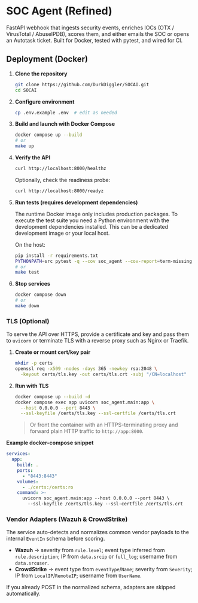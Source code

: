 # SOC Agent (Refined)

FastAPI webhook that ingests security events, enriches IOCs (OTX / VirusTotal / AbuseIPDB), scores them, and either emails the SOC or opens an Autotask ticket. Built for Docker, tested with pytest, and wired for CI.

## Deployment (Docker)

1. **Clone the repository**
   ```bash
   git clone https://github.com/DurkDiggler/SOCAI.git
   cd SOCAI
   ```

2. **Configure environment**
   ```bash
   cp .env.example .env  # edit as needed
   ```

3. **Build and launch with Docker Compose**
   ```bash
   docker compose up --build
   # or
   make up
   ```

4. **Verify the API**
   ```bash
   curl http://localhost:8000/healthz
   ```
   Optionally, check the readiness probe:
   ```bash
   curl http://localhost:8000/readyz
   ```

5. **Run tests (requires development dependencies)**

   The runtime Docker image only includes production packages. To execute the
   test suite you need a Python environment with the development dependencies
   installed. This can be a dedicated development image or your local host.

   On the host:

   ```bash
   pip install -r requirements.txt
   PYTHONPATH=src pytest -q --cov soc_agent --cov-report=term-missing
   # or
   make test
   ```

6. **Stop services**
   ```bash
   docker compose down
   # or
   make down
   ```

### TLS (Optional)

To serve the API over HTTPS, provide a certificate and key and pass them to
`uvicorn` or terminate TLS with a reverse proxy such as Nginx or Traefik.

1. **Create or mount cert/key pair**
   ```bash
   mkdir -p certs
   openssl req -x509 -nodes -days 365 -newkey rsa:2048 \
     -keyout certs/tls.key -out certs/tls.crt -subj "/CN=localhost"
   ```

2. **Run with TLS**
   ```bash
   docker compose up --build -d
   docker compose exec app uvicorn soc_agent.main:app \
     --host 0.0.0.0 --port 8443 \
     --ssl-keyfile /certs/tls.key --ssl-certfile /certs/tls.crt
   ```

   > Or front the container with an HTTPS-terminating proxy and forward
   > plain HTTP traffic to `http://app:8000`.

**Example docker-compose snippet**

```yaml
services:
  app:
    build: .
    ports:
      - "8443:8443"
    volumes:
      - ./certs:/certs:ro
    command: >-
      uvicorn soc_agent.main:app --host 0.0.0.0 --port 8443 \
        --ssl-keyfile /certs/tls.key --ssl-certfile /certs/tls.crt
```

### Vendor Adapters (Wazuh & CrowdStrike)
The service auto-detects and normalizes common vendor payloads to the internal `EventIn` schema before scoring.

- **Wazuh** → severity from `rule.level`; event type inferred from `rule.description`; IP from `data.srcip` or `full_log`; username from `data.srcuser`.
- **CrowdStrike** → event type from `eventType`/`Name`; severity from `Severity`; IP from `LocalIP`/`RemoteIP`; username from `UserName`.

If you already POST in the normalized schema, adapters are skipped automatically.
